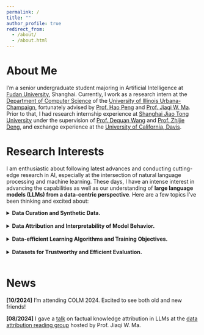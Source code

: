 ```yaml
---
permalink: /
title: ""
author_profile: true
redirect_from: 
  - /about/
  - /about.html
---
```

# About Me
I’m a senior undergraduate student majoring in Artificial Intelligence at [Fudan University](https://www.fudan.edu.cn/en/), Shanghai. Currently, I work as a research intern at the [Department of Computer Science](https://siebelschool.illinois.edu/) of the [University of Illinois Urbana-Champaign](https://illinois.edu/), fortunately advised by [Prof. Hao Peng](https://haopeng-nlp.github.io/) and [Prof. Jiaqi W. Ma](https://jiaqima.github.io/). Prior to that, I had research internship experience at [Shanghai Jiao Tong University](https://en.sjtu.edu.cn/) under the supervision of [Prof. Dequan Wang](https://dequan.wang/) and [Prof. Zhijie Deng](https://thudzj.github.io/), and exchange experience at the [University of California, Davis](https://www.ucdavis.edu/). 


<!-- <details>
<summary><strong>demo</strong></summary>

**Markdown** content here.

</details> -->


# Research Interests
I am enthusiastic about following latest advances and conducting cutting-edge research in AI, especially at the intersection of natural language processing and machine learning. These days, I have an intense interest in advancing the capabilities as well as our understanding of **large language models (LLMs) from a data-centric perspective**. Here are a few topics I’ve been thinking and excited about:


<details>
<summary><strong>Data Curation and Synthetic Data.</strong></summary>

Today’s capable LLMs are powered by automated data curation pipelines, where large-scale datasets synthesized by LLMs themselves play a crucial role. But the prevalent noise and redundancy contained in synthetic datasets haven’t received enough attention. There’s also a lack of understanding on how various properties of synthetic data, including **correctness**, **diversity** and **generation sources** (e.g., real-world, on-policy or off-policy generators) contribute to the ultimate learning outcome. 

- Can we build principled data selection techniques that not only identify individual data points with favorable properties, but also model the interactions inside a subset of data and their joint influence? 
- Is it possible that certain human-perceived noise and redundancy in synthetic data are actually beneficial to language models? 
- In light of this, how can we further design efficient curation pipelines with better quality and diversity control?

</details>


<br>


<details>
<summary><strong>Data Attribution and Interpretability of Model Behavior.</strong></summary>

Attributing model behavior to specific training data is of vital importance to the **trustworthy** deployment of LLMs. But the efficiency of traditional data attribution techniques have become a major bottleneck when it comes to LLM-scale applications. It’s also questionable whether they can be well transferred across models of different sizes and architectures, and generalizable across different tasks and application domains. I’m thus interested in designing a more accessible and generalizable data attribution framework tailored to LLMs, and applying such a framework to promote trustworthy applications of LLMs in various **social and scientific domains**.

</details>


<br>


<details>
<summary><strong>Data-efficient Learning Algorithms and Training Objectives.</strong></summary>

The success of current LLMs is a combined accomplishment of multiple learning paradigms, including unsupervised pre-training, supervised post-training (e.g., instruction tuning and preference learning) and inference-time context optimization (e.g., in-context learning and RAG). But it still remains unclear what the language model essentially learns in these learning stages, and how various forms of data contribute differently to each stage. 

- How can we scientifically study their respective **working mechanism**? 
- What are the **shared and exclusive** characteristics of "good" data for different stages? 
- Can we build novel algorithms and objectives functions that can utilize data more efficiently given the specific mechanism of each learning stage?

The following two lines of work are good examples of designing data-efficient learning algorithms and objectives:

- **Advance the understanding of in-context learning:** [In-context Vectors](https://arxiv.org/abs/2311.06668).
- **Improve the efficiency of supervision for preference learning:** from [DPO](https://arxiv.org/abs/2305.18290) to [KTO](https://arxiv.org/abs/2402.01306), [NCA](https://arxiv.org/abs/2402.05369), [SimPO](https://arxiv.org/abs/2405.14734), etc.

</details>


<br>


<details>
<summary><strong>Datasets for Trustworthy and Efficient Evaluation.</strong></summary>

What cannot be measured, cannot be improved. I aim to improve the evaluation of LLM capabilities with respect to both trustworthiness and efficiency.

- Evaluation of LLMs is prone to error and noise from many sources, including flawed experimental design, dataset bias, and even improper interpretation of results. How well do current evaluation [metrics](https://arxiv.org/abs/2305.14889) and [datasets](https://arxiv.org/abs/2403.19114) truly reflect the LLM’s performance on the capabilities they benchmark? And how should we run evaluation experiments and report their results in a way that [minimizes statistical noise and maximizes informativeness](https://arxiv.org/abs/2411.00640v1)?
- There’s also a trade-off between trustworthy and efficient evaluation. Can we maintain the robustness of evaluation results while reducing the cost of exhaustive runs, possibly by removing noisy and over-represented samples in evaluation datasets?

</details>


<br>


# News
**[10/2024]** I’m attending COLM 2024. Excited to see both old and new friends!

**[08/2024]** I gave a [talk](https://trais-lab.github.io/dattri-reading-group/recording/2024/7/) on factual knowledge attribution in LLMs at the [data attribution reading group](https://trais-lab.github.io/dattri-reading-group/) hosted by Prof. Jiaqi W. Ma.